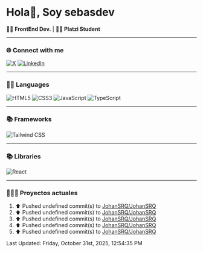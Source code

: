 # Hola👋, Soy sebasdev

👨‍💻 **FrontEnd Dev.** | 👨‍🚀 **Platzi Student**

---

### 🌐 Connect with me

[![X](https://img.shields.io/badge/X-000000?style=for-the-badge&logo=x&logoColor=white)](https://twitter.com/JohanSRQ)
[![LinkedIn](https://img.shields.io/badge/linkedin-%230077B5.svg?&style=for-the-badge&logo=linkedin&logoColor=white)](https://www.linkedin.com/in/johanrincon)

---

### 👨‍💻 Languages

![HTML5](https://img.shields.io/badge/html5-%23e34f26.svg?&style=for-the-badge&logo=html5&logoColor=white)
![CSS3](https://img.shields.io/badge/css3-%231572B6.svg?&style=for-the-badge&logo=css3&logoColor=white)
![JavaScript](https://img.shields.io/badge/JavaScript-323330?style=for-the-badge&logo=javascript&logoColor=F7DF1E)
![TypeScript](https://img.shields.io/badge/TypeScript-007ACC?style=for-the-badge&logo=typescript&logoColor=white)

---

### 📚 Frameworks

![Tailwind CSS](https://img.shields.io/badge/Tailwind_CSS-38B2AC?style=for-the-badge&logo=tailwind-css&logoColor=white)

---

### 📚 Libraries

![React](https://img.shields.io/badge/React-20232A?style=for-the-badge&logo=react&logoColor=61DAFB)

---

### 👷🏻‍♂️ Proyectos actuales
<!--RECENT_ACTIVITY:start-->
1. ⬆️ Pushed undefined commit(s) to [JohanSRQ/JohanSRQ](https://github.com/JohanSRQ/JohanSRQ)<br>
2. ⬆️ Pushed undefined commit(s) to [JohanSRQ/JohanSRQ](https://github.com/JohanSRQ/JohanSRQ)<br>
3. ⬆️ Pushed undefined commit(s) to [JohanSRQ/JohanSRQ](https://github.com/JohanSRQ/JohanSRQ)<br>
4. ⬆️ Pushed undefined commit(s) to [JohanSRQ/JohanSRQ](https://github.com/JohanSRQ/JohanSRQ)<br>
5. ⬆️ Pushed undefined commit(s) to [JohanSRQ/JohanSRQ](https://github.com/JohanSRQ/JohanSRQ)<br>
<!--RECENT_ACTIVITY:end-->
<!--RECENT_ACTIVITY:last_update-->
Last Updated: Friday, October 31st, 2025, 12:54:35 PM
<!--RECENT_ACTIVITY:last_update_end-->

